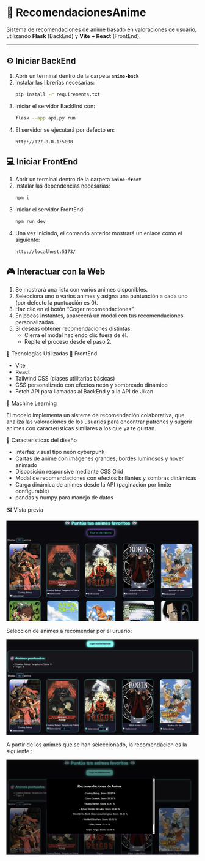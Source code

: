 # 🎌 RecomendacionesAnime

Sistema de recomendaciones de anime basado en valoraciones de usuario, utilizando **Flask** (BackEnd) y **Vite + React** (FrontEnd).

---

## ⚙️ Iniciar BackEnd

1. Abrir un terminal dentro de la carpeta **`anime-back`**
2. Instalar las librerías necesarias:
   ```bash
   pip install -r requirements.txt
   ```
3. Iniciar el servidor BackEnd con:
   ```bash
   flask --app api.py run
   ```
4. El servidor se ejecutará por defecto en:
   ```bash
   http://127.0.0.1:5000
   ```

## 💻 Iniciar FrontEnd

1. Abrir un terminal dentro de la carpeta **`anime-front`**
2. Instalar las dependencias necesarias:
   ```bash
   npm i
   ```
3. Iniciar el servidor FrontEnd:
   ```bash
   npm run dev
   ```
4. Una vez iniciado, el comando anterior mostrará un enlace como el siguiente:
   ```bash
   http://localhost:5173/
   ```

## 🎮 Interactuar con la Web

1. Se mostrará una lista con varios animes disponibles.
2. Selecciona uno o varios animes y asigna una puntuación a cada uno (por defecto la puntuación es 0).
3. Haz clic en el botón “Coger recomendaciones”.
4. En pocos instantes, aparecerá un modal con tus recomendaciones personalizadas.
5. Si deseas obtener recomendaciones distintas:
   - Cierra el modal haciendo clic fuera de él.
   - Repite el proceso desde el paso 2.


🧩 Tecnologías Utilizadas
🔹 FrontEnd
   - Vite
   - React
   - Tailwind CSS (clases utilitarias básicas)
   - CSS personalizado con efectos neón y sombreado dinámico
   - Fetch API para llamadas al BackEnd y a la API de Jikan

🔹 Machine Learning

   El modelo implementa un sistema de recomendación colaborativa, que analiza las valoraciones de los usuarios para encontrar patrones y sugerir animes con características similares a los que ya te gustan.

🎨 Características del diseño

   - Interfaz visual tipo neón cyberpunk
   - Cartas de anime con imágenes grandes, bordes luminosos y hover animado
   - Disposición responsive mediante CSS Grid
   - Modal de recomendaciones con efectos brillantes y sombras dinámicas
   - Carga dinámica de animes desde la API (paginación por límite configurable)
   - pandas y numpy para manejo de datos
      
🖼️ Vista previa


  ![Vista previa de la pagina web ](image.png)

   Seleccion de animes a recomendar por el uruario: 

  ![Seleccion de animes](image-1.png)

  A partir de los animes que se han seleccionado, la recomendacion es la siguiente : 

  ![Animes recomendados](image-2.png)